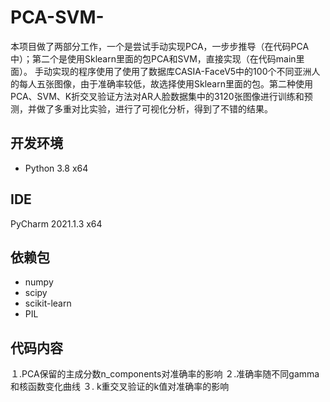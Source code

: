 # PCA-SVM-
本项目做了两部分工作，一个是尝试手动实现PCA，一步步推导（在代码PCA中）；第二个是使用Sklearn里面的包PCA和SVM，直接实现（在代码main里面）。
手动实现的程序使用了使用了数据库CASIA-FaceV5中的100个不同亚洲人的每人五张图像，由于准确率较低，故选择使用Sklearn里面的包。第二种使用PCA、SVM、K折交叉验证方法对AR人脸数据集中的3120张图像进行训练和预测，并做了多重对比实验，进行了可视化分析，得到了不错的结果。
## 开发环境
* Python 3.8 x64
## IDE
PyCharm 2021.1.3 x64
## 依赖包
* numpy
* scipy
* scikit-learn
* PIL
## 代码内容
１.PCA保留的主成分数n_components对准确率的影响
２.准确率随不同gamma和核函数变化曲线
３. k重交叉验证的k值对准确率的影响
